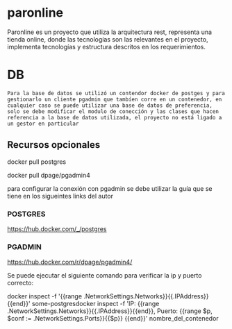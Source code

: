 # paronline

Paronline es un proyecto que utiliza la arquitectura rest, representa una tienda online, donde las tecnologías son las relevantes en el proyecto, implementa tecnologías y estructura descritos en los requerimientos.

# DB

```
Para la base de datos se utilizó un contendor docker de postges y para gestionarlo un cliente pgadmin que tambíen corre en un contenedor, en cualquier caso se puede utilizar una base de datos de preferencia, solo se debe modificar el modulo de conección y las clases que hacen referencia a la base de datos utilizada, el proyecto no está ligado a un gestor en particular
```
## Recursos opcionales 

docker pull postgres

docker pull dpage/pgadmin4

para configurar la conexión con pgadmin se debe utilizar la guía que se tiene en los sigueintes links del autor 

### POSTGRES 
https://hub.docker.com/_/postgres
### PGADMIN 
https://hub.docker.com/r/dpage/pgadmin4/


Se puede ejecutar el siguiente comando para verificar la ip y puerto correcto:

docker inspect -f '{{range .NetworkSettings.Networks}}{{.IPAddress}}{{end}}' some-postgresdocker inspect -f 'IP: {{range .NetworkSettings.Networks}}{{.IPAddress}}{{end}}, Puerto: {{range $p, $conf := .NetworkSettings.Ports}}{{$p}} {{end}}' nombre_del_contenedor
